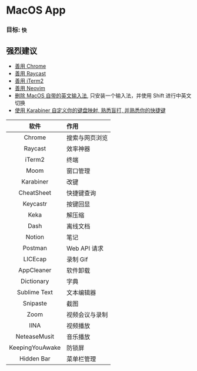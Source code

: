 # MacOS App

### 目标: `快`

## 强烈建议

- [善用 Chrome](./chrome.md)
- [善用 Raycast](./todo.md)
- [善用 iTerm2](./iterm2.md)
- [善用 Neovim](./neovim.md)
- [删除 MacOS 自带的英文输入法](https://www.zhihu.com/question/21459701), 只安装一个输入法，并使用 Shift 进行中英文切换
- [使用 Karabiner 自定义你的键盘映射, 熟悉盲打, 并熟悉你的快捷键](./typing.md)

|      软件       | 作用           |
| :-------------: | :------------- |
|     Chrome      | 搜索与网页浏览 |
|     Raycast     | 效率神器       |
|     iTerm2      | 终端           |
|      Moom       | 窗口管理       |
|    Karabiner    | 改键           |
|   CheatSheet    | 快捷键查询     |
|    Keycastr     | 按键回显       |
|      Keka       | 解压缩         |
|      Dash       | 离线文档       |
|     Notion      | 笔记           |
|     Postman     | Web API 请求   |
|     LICEcap     | 录制 Gif       |
|   AppCleaner    | 软件卸载       |
|   Dictionary    | 字典           |
|  Sublime Text   | 文本编辑器     |
|    Snipaste     | 截图           |
|      Zoom       | 视频会议与录制 |
|      IINA       | 视频播放       |
|  NeteaseMusit   | 音乐播放       |
| KeepingYouAwake | 防锁屏         |
|   Hidden Bar    | 菜单栏管理     |
